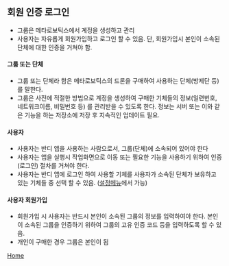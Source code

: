 ﻿## 회원 인증 로그인
* 그룹은 메타로보틱스에서 계정을 생성하고 관리
* 사용자는 자유롭게 회원가입하고 로그인 할 수 있음. 단, 회원가입시 본인이 소속된 단체에 대한 인증을 거쳐야 함.

#### 그룹 또는 단체
* 그룹 또는 단체라 함은 메타로보틱스의 드론을 구매하여 사용하는 단체(방제단 등)를 말한다. 
* 그룹은 사전에 적절한 방법으로 계정을 생성하여 구매한 기체들의 정보(일련번호, 네트워크이름, 비밀번호 등) 를 관리받을 수 있도록 한다. 정보는 서버 또는 이와 같은 기능을 하는 저장소에 저장 후 지속적인 업데이트 필요.

#### 사용자
* 사용자는 반디 앱을 사용하는 사람으로서, 그룹(단체)에 소속되어 있어야 한다
* 사용자는 앱을 실행시 작업화면으로 이동 또는 필요한 기능을 사용하기 위하여 인증(로그인) 절차를 거쳐야 한다.
* 사용자는 반디 앱에 로그인 하여 사용할 기체를 사용자가 소속된 단체가 보유하고 있는 기체들 중 선택 할 수 있음. ([설정메뉴](설정메뉴.md)에서 가능)

#### 사용자 회원가입
* 회원가입 시 사용자는 반드시 본인이 소속된 그룹의 정보를 입력하여야 한다. 본인이 소속된 그룹을 인증하기 위하여 그룹의 고유 인증 코드 등을 입력하도록 할 수 있음.
* 개인이 구매한 경우 그룹은 본인이 됨

[Home](vandi_planning.md)